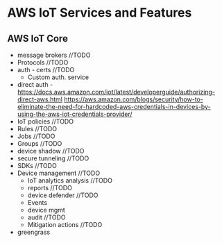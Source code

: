 # AWS IoT Services and Features
## AWS IoT Core


* message brokers //TODO
* Protocols //TODO
* auth - certs  //TODO
   * Custom auth. service
* direct auth - https://docs.aws.amazon.com/iot/latest/developerguide/authorizing-direct-aws.html
https://aws.amazon.com/blogs/security/how-to-eliminate-the-need-for-hardcoded-aws-credentials-in-devices-by-using-the-aws-iot-credentials-provider/
* IoT policies //TODO
* Rules //TODO
* Jobs //TODO
* Groups //TODO
* device shadow //TODO
* secure tunneling //TODO
* SDKs //TODO
* Device management //TODO
   * IoT analytics analysis //TODO
   * reports //TODO
   * device defender //TODO
   * Events
   * device mgmt
   * audit //TODO
   * Mitigation actions //TODO
* greengrass
